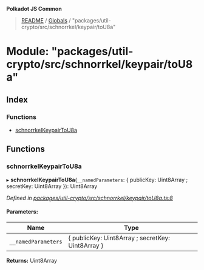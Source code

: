 **Polkadot JS Common**

> [README](../README.md) / [Globals](../globals.md) / "packages/util-crypto/src/schnorrkel/keypair/toU8a"

# Module: "packages/util-crypto/src/schnorrkel/keypair/toU8a"

## Index

### Functions

* [schnorrkelKeypairToU8a](_packages_util_crypto_src_schnorrkel_keypair_tou8a_.md#schnorrkelkeypairtou8a)

## Functions

### schnorrkelKeypairToU8a

▸ **schnorrkelKeypairToU8a**(`__namedParameters`: { publicKey: Uint8Array ; secretKey: Uint8Array  }): Uint8Array

*Defined in [packages/util-crypto/src/schnorrkel/keypair/toU8a.ts:8](https://github.com/polkadot-js/common/blob/bd1735ca/packages/util-crypto/src/schnorrkel/keypair/toU8a.ts#L8)*

#### Parameters:

Name | Type |
------ | ------ |
`__namedParameters` | { publicKey: Uint8Array ; secretKey: Uint8Array  } |

**Returns:** Uint8Array
